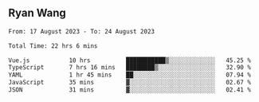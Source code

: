 ## Ryan Wang

<!--START_SECTION:waka-->

```txt
From: 17 August 2023 - To: 24 August 2023

Total Time: 22 hrs 6 mins

Vue.js           10 hrs          ███████████▒░░░░░░░░░░░░░   45.25 %
TypeScript       7 hrs 16 mins   ████████▒░░░░░░░░░░░░░░░░   32.90 %
YAML             1 hr 45 mins    ██░░░░░░░░░░░░░░░░░░░░░░░   07.94 %
JavaScript       35 mins         ▓░░░░░░░░░░░░░░░░░░░░░░░░   02.67 %
JSON             31 mins         ▓░░░░░░░░░░░░░░░░░░░░░░░░   02.41 %
```

<!--END_SECTION:waka-->
